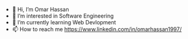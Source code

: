 - 👋 Hi, I’m Omar Hassan
- 👀 I’m interested in Software Engineering
- 🌱 I’m currently learning Web Devlopment
- 📫 How to reach me https://www.linkedin.com/in/omarhassan1997/

<!---
omarhassan2016/omarhassan2016 is a ✨ special ✨ repository because its `README.md` (this file) appears on your GitHub profile.
You can click the Preview link to take a look at your changes.
--->
